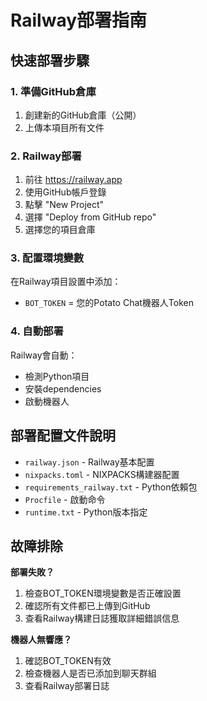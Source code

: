 # Railway部署指南

## 快速部署步驟

### 1. 準備GitHub倉庫
1. 創建新的GitHub倉庫（公開）
2. 上傳本項目所有文件

### 2. Railway部署
1. 前往 https://railway.app
2. 使用GitHub帳戶登錄
3. 點擊 "New Project"
4. 選擇 "Deploy from GitHub repo"
5. 選擇您的項目倉庫

### 3. 配置環境變數
在Railway項目設置中添加：
- `BOT_TOKEN` = 您的Potato Chat機器人Token

### 4. 自動部署
Railway會自動：
- 檢測Python項目
- 安裝dependencies
- 啟動機器人

## 部署配置文件說明

- `railway.json` - Railway基本配置
- `nixpacks.toml` - NIXPACKS構建器配置
- `requirements_railway.txt` - Python依賴包
- `Procfile` - 啟動命令
- `runtime.txt` - Python版本指定

## 故障排除

**部署失敗？**
1. 檢查BOT_TOKEN環境變數是否正確設置
2. 確認所有文件都已上傳到GitHub
3. 查看Railway構建日誌獲取詳細錯誤信息

**機器人無響應？**
1. 確認BOT_TOKEN有效
2. 檢查機器人是否已添加到聊天群組
3. 查看Railway部署日誌